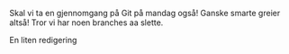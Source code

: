 Skal vi ta en gjennomgang på Git på mandag også! Ganske smarte greier altså! Tror vi har
noen branches aa slette.

En liten redigering
